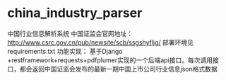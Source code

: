 # china_industry_parser
中国行业信息解析系统
中国证监会官网地址：http://www.csrc.gov.cn/pub/newsite/scb/ssgshyfljg/
部署环境见requirements.txt
功能实现：
基于Django +restframework+requests+pdfplumer实现的一个后端api接口。每次调用接口，都会返回中国证监会发布的最新一期中国上市公司行业信息json格式数据
